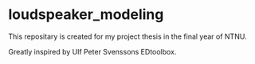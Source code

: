 # loudspeaker_modeling

This repositary is created for my project thesis in the final year of NTNU. 

Greatly inspired by Ulf Peter Svenssons EDtoolbox.
